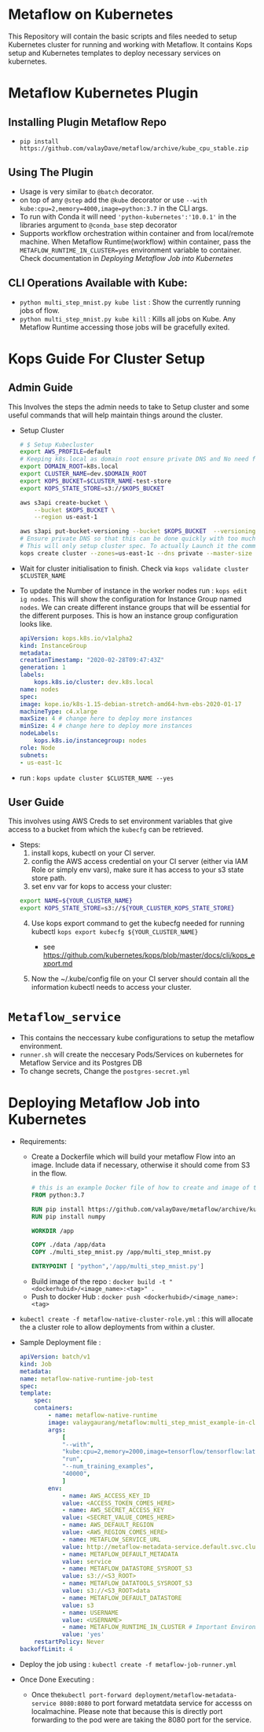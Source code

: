# Metaflow on Kubernetes

This Repository will contain the basic scripts and files needed to setup Kubernetes cluster for running and working with Metaflow. 
It contains Kops setup and Kubernetes templates to deploy necessary services on kubernetes. 

# Metaflow Kubernetes Plugin

## Installing Plugin Metaflow Repo
- ``pip install https://github.com/valayDave/metaflow/archive/kube_cpu_stable.zip``

## Using The Plugin 
- Usage is very similar to `@batch` decorator. 
- on top of any `@step` add the `@kube` decorator or use `--with kube:cpu=2,memory=4000,image=python:3.7` in the CLI args. 
- To run with Conda it will need `'python-kubernetes':'10.0.1'` in the libraries argument to `@conda_base` step decorator
- Supports workflow orchestration within container and from local/remote machine. When Metaflow Runtime(workflow) within container, pass the `METAFLOW_RUNTIME_IN_CLUSTER=yes` environment variable to container. Check documentation in *Deploying Metaflow Job into Kubernetes*

## CLI Operations Available with Kube: 
- ``python multi_step_mnist.py kube list`` : Show the currently running jobs of flow. 
- ``python multi_step_mnist.py kube kill`` : Kills all jobs on Kube. Any Metaflow Runtime accessing those jobs will be gracefully exited. 


# Kops Guide For Cluster Setup 

## Admin Guide 
This Involves the steps the admin needs to take to Setup cluster and some useful commands that will help maintain things around the cluster. 

- Setup Cluster 
    ```sh
    # $ Setup Kubecluster
    export AWS_PROFILE=default
    # Keeping k8s.local as domain root ensure private DNS and No need for Public DNS. 
    export DOMAIN_ROOT=k8s.local
    export CLUSTER_NAME=dev.$DOMAIN_ROOT
    export KOPS_BUCKET=$CLUSTER_NAME-test-store
    export KOPS_STATE_STORE=s3://$KOPS_BUCKET

    aws s3api create-bucket \
        --bucket $KOPS_BUCKET \
        --region us-east-1

    aws s3api put-bucket-versioning --bucket $KOPS_BUCKET  --versioning-configuration Status=Enabled
    # Ensure private DNS so that this can be done quickly with too much route53 setup. 
    # This will only setup cluster spec. To actually Launch it the command needs to run with ``--yes``
    kops create cluster --zones=us-east-1c --dns private --master-size t2.micro --master-count 3 --node-size c4.xlarge --node-count 3 $CLUSTER_NAME
    ```
- Wait for cluster initialisation to finish. Check via ``kops validate cluster $CLUSTER_NAME``

- To update the Number of instance in the worker nodes run : ``kops edit ig nodes``. This will show the configuration for Instance Group named `nodes`. We can create different instance groups that will be essential for the different purposes. This is how an instance group configuration looks like.
    ```yml
    apiVersion: kops.k8s.io/v1alpha2
    kind: InstanceGroup
    metadata:
    creationTimestamp: "2020-02-28T09:47:43Z"
    generation: 1
    labels:
        kops.k8s.io/cluster: dev.k8s.local
    name: nodes
    spec:
    image: kope.io/k8s-1.15-debian-stretch-amd64-hvm-ebs-2020-01-17
    machineType: c4.xlarge
    maxSize: 4 # change here to deploy more instances
    minSize: 4 # change here to deploy more instances
    nodeLabels:
        kops.k8s.io/instancegroup: nodes
    role: Node
    subnets:
    - us-east-1c
    ```
- run : ``kops update cluster $CLUSTER_NAME --yes``

## User Guide

This involves using AWS Creds to set environment variables that give access to a bucket from which the `kubecfg` can be retrieved.

- Steps:
    1. install kops, kubectl on your CI server.
    2. config the AWS access credential on your CI server (either via IAM Role or simply env vars), make sure it has access to your s3 state store path.
    3. set env var for kops to access your cluster:
    ```sh
    export NAME=${YOUR_CLUSTER_NAME}
    export KOPS_STATE_STORE=s3://${YOUR_CLUSTER_KOPS_STATE_STORE}
    ```
    4. Use kops export command to get the kubecfg needed for running kubectl
    ``kops export kubecfg ${YOUR_CLUSTER_NAME}``
        - see https://github.com/kubernetes/kops/blob/master/docs/cli/kops_export.md

    5. Now the ~/.kube/config file on your CI server should contain all the information kubectl needs to access your cluster.


# `Metaflow_service` 

- This contains the neccessary kube configurations to setup the metaflow environment. 
- `runner.sh` will create the neccesary Pods/Services on kubernetes for Metaflow Service and its Postgres DB
- To change secrets, Change the `postgres-secret.yml`

# Deploying Metaflow Job into Kubernetes

- Requirements:
    - Create a Dockerfile which will build your metaflow Flow into an image. Include data if necessary, otherwise it should come from S3 in the flow. 
        ```dockerfile
        # this is an example Docker file of how to create and image of the Metaflow Run and Put it on Kubernetes. 
        FROM python:3.7

        RUN pip install https://github.com/valayDave/metaflow/archive/kube_cpu_stable.zip
        RUN pip install numpy

        WORKDIR /app

        COPY ./data /app/data
        COPY ./multi_step_mnist.py /app/multi_step_mnist.py

        ENTRYPOINT [ "python",'/app/multi_step_mnist.py']
        ``` 
    - Build image of the repo : `docker build -t "<dockerhubid>/<image_name>:<tag>" .`
    - Push to docker Hub : `docker push <dockerhubid>/<image_name>:<tag>`     

- ``kubectl create -f metaflow-native-cluster-role.yml`` : this will allocate the a cluster role to allow deployments from within a cluster. 
- Sample Deployment file : 
    ```yml
    apiVersion: batch/v1
    kind: Job
    metadata:
    name: metaflow-native-runtime-job-test
    spec:
    template:
        spec:
        containers:
            - name: metaflow-native-runtime
            image: valaygaurang/metaflow:multi_step_mnist_example-in-cluster # Image of the Metaflow Run. 
            args:
                [
                "--with",
                "kube:cpu=2,memory=2000,image=tensorflow/tensorflow:latest-py3",
                "run",
                "--num_training_examples",
                "40000",
                ]
            env:
                - name: AWS_ACCESS_KEY_ID
                value: <ACCESS_TOKEN_COMES_HERE>
                - name: AWS_SECRET_ACCESS_KEY
                value: <SECRET_VALUE_COMES_HERE>
                - name: AWS_DEFAULT_REGION
                value: <AWS_REGION_COMES_HERE>
                - name: METAFLOW_SERVICE_URL
                value: http://metaflow-metadata-service.default.svc.cluster.local/ # $ This is what is set in the Metaflow_service/service_app/metaflow-metadata-service-deployment.yaml
                - name: METAFLOW_DEFAULT_METADATA
                value: service
                - name: METAFLOW_DATASTORE_SYSROOT_S3
                value: s3://<S3_ROOT>
                - name: METAFLOW_DATATOOLS_SYSROOT_S3
                value: s3://<S3_ROOT>data
                - name: METAFLOW_DEFAULT_DATASTORE
                value: s3
                - name: USERNAME
                value: <USERNAME> 
                - name: METAFLOW_RUNTIME_IN_CLUSTER # Important Environment variable to make it run with a Kube Cluster. 
                value: 'yes'
        restartPolicy: Never
    backoffLimit: 4
    ```
- Deploy the job using : ``kubectl create -f metaflow-job-runner.yml``
- Once Done Executing : 
    - Once the``kubectl port-forward deployment/metaflow-metadata-service 8080:8080`` to port forward metatdata service for accesss on localmachine. Please note that because this is directly port forwarding to the pod were are taking the 8080 port for the service. 
